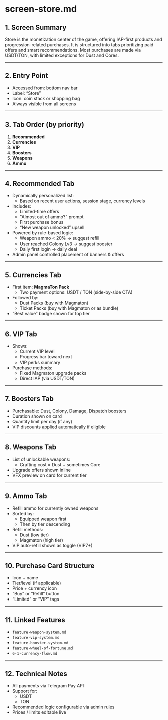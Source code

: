 # screen-store.md

## 1. Screen Summary
Store is the monetization center of the game, offering IAP-first products and progression-related purchases. It is structured into tabs prioritizing paid offers and smart recommendations. Most purchases are made via USDT/TON, with limited exceptions for Dust and Cores.

---

## 2. Entry Point
- Accessed from: bottom nav bar
- Label: “Store”
- Icon: coin stack or shopping bag
- Always visible from all screens

---

## 3. Tab Order (by priority)
1. **Recommended**
2. **Currencies**
3. **VIP**
4. **Boosters**
5. **Weapons**
6. **Ammo**

---

## 4. Recommended Tab
- Dynamically personalized list:
  - Based on recent user actions, session stage, currency levels
- Includes:
  - Limited-time offers
  - "Almost out of ammo?" prompt
  - First purchase bonus
  - “New weapon unlocked” upsell
- Powered by rule-based logic:
  - Weapon ammo < 20% → suggest refill
  - User reached Colony Lv3 → suggest booster
  - Daily first login → daily deal
- Admin panel controlled placement of banners & offers

---

## 5. Currencies Tab
- First item: **MagmaTon Pack**
  - Two payment options: USDT / TON (side-by-side CTA)
- Followed by:
  - Dust Packs (buy with Magmaton)
  - Ticket Packs (buy with Magmaton or as bundle)
- “Best value” badge shown for top tier

---

## 6. VIP Tab
- Shows:
  - Current VIP level
  - Progress bar toward next
  - VIP perks summary
- Purchase methods:
  - Fixed Magmaton upgrade packs
  - Direct IAP (via USDT/TON)

---

## 7. Boosters Tab
- Purchasable: Dust, Colony, Damage, Dispatch boosters
- Duration shown on card
- Quantity limit per day (if any)
- VIP discounts applied automatically if eligible

---

## 8. Weapons Tab
- List of unlockable weapons:
  - Crafting cost = Dust + sometimes Core
- Upgrade offers shown inline
- VFX preview on card for current tier

---

## 9. Ammo Tab
- Refill ammo for currently owned weapons
- Sorted by:
  - Equipped weapon first
  - Then by tier descending
- Refill methods:
  - Dust (low tier)
  - Magmaton (high tier)
- VIP auto-refill shown as toggle (VIP7+)

---

## 10. Purchase Card Structure
- Icon + name
- Tier/level (if applicable)
- Price + currency icon
- “Buy” or “Refill” button
- “Limited” or “VIP” tags

---

## 11. Linked Features
- `feature-weapon-system.md`
- `feature-vip-system.md`
- `feature-booster-system.md`
- `feature-wheel-of-fortune.md`
- `6-1-currency-flow.md`

---

## 12. Technical Notes
- All payments via Telegram Pay API
- Support for:
  - USDT
  - TON
- Recommended logic configurable via admin rules
- Prices / limits editable live
